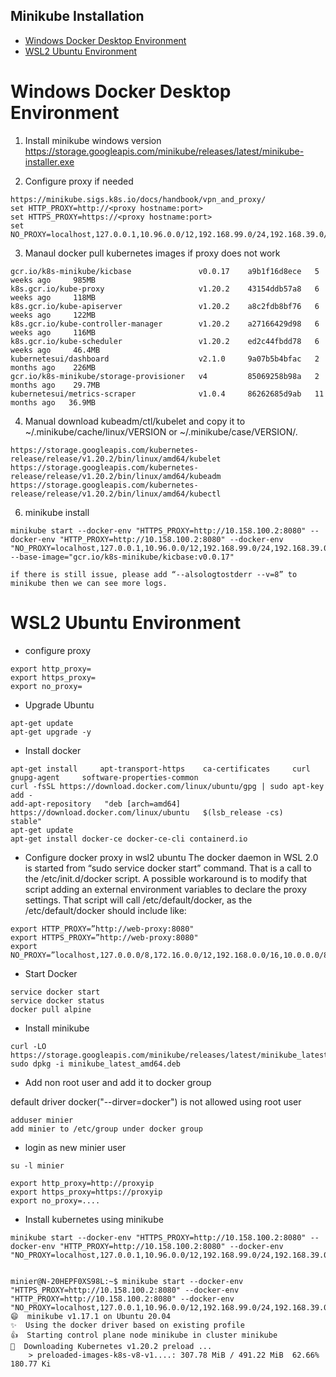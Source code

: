 Minikube Installation
---
- [Windows Docker Desktop Environment](#windows-docker-desktop-environment)
- [WSL2 Ubuntu Environment](#wsl2-ubuntu-environment)

# Windows Docker Desktop Environment
1. Install minikube windows version
https://storage.googleapis.com/minikube/releases/latest/minikube-installer.exe

2. Configure proxy if needed
```
https://minikube.sigs.k8s.io/docs/handbook/vpn_and_proxy/
set HTTP_PROXY=http://<proxy hostname:port>
set HTTPS_PROXY=https://<proxy hostname:port>
set NO_PROXY=localhost,127.0.0.1,10.96.0.0/12,192.168.99.0/24,192.168.39.0/24
```

3. Manaul docker pull kubernetes images if proxy does not work

```
gcr.io/k8s-minikube/kicbase               v0.0.17    a9b1f16d8ece   5 weeks ago     985MB
k8s.gcr.io/kube-proxy                     v1.20.2    43154ddb57a8   6 weeks ago     118MB
k8s.gcr.io/kube-apiserver                 v1.20.2    a8c2fdb8bf76   6 weeks ago     122MB
k8s.gcr.io/kube-controller-manager        v1.20.2    a27166429d98   6 weeks ago     116MB
k8s.gcr.io/kube-scheduler                 v1.20.2    ed2c44fbdd78   6 weeks ago     46.4MB
kubernetesui/dashboard                    v2.1.0     9a07b5b4bfac   2 months ago    226MB
gcr.io/k8s-minikube/storage-provisioner   v4         85069258b98a   2 months ago    29.7MB
kubernetesui/metrics-scraper              v1.0.4     86262685d9ab   11 months ago   36.9MB
```

4. Manual download kubeadm/ctl/kubelet and copy it to ~/.minikube/cache/linux/VERSION or ~/.minikube/case/VERSION/.
```
https://storage.googleapis.com/kubernetes-release/release/v1.20.2/bin/linux/amd64/kubelet
https://storage.googleapis.com/kubernetes-release/release/v1.20.2/bin/linux/amd64/kubeadm
https://storage.googleapis.com/kubernetes-release/release/v1.20.2/bin/linux/amd64/kubectl
```
6. minikube install

```
minikube start --docker-env "HTTPS_PROXY=http://10.158.100.2:8080" --docker-env "HTTP_PROXY=http://10.158.100.2:8080" --docker-env "NO_PROXY=localhost,127.0.0.1,10.96.0.0/12,192.168.99.0/24,192.168.39.0/24" --base-image="gcr.io/k8s-minikube/kicbase:v0.0.17"

if there is still issue, please add “--alsologtostderr --v=8” to minikube then we can see more logs.

```

# WSL2 Ubuntu Environment
* configure proxy
```
export http_proxy=
export https_proxy=
export no_proxy=
```
* Upgrade Ubuntu
```
apt-get update
apt-get upgrade -y
```
* Install docker

```
apt-get install     apt-transport-https    ca-certificates     curl     gnupg-agent     software-properties-common
curl -fsSL https://download.docker.com/linux/ubuntu/gpg | sudo apt-key add -
add-apt-repository   "deb [arch=amd64] https://download.docker.com/linux/ubuntu   $(lsb_release -cs)    stable"
apt-get update
apt-get install docker-ce docker-ce-cli containerd.io

```
* Configure docker proxy in wsl2 ubuntu
The docker daemon in WSL 2.0 is started from “sudo service docker start” command. That is a call to the /etc/init.d/docker script. A possible workaround is to modify that script adding an external environment variables to declare the proxy settings. That script will call /etc/default/docker, as the /etc/default/docker should include like:
```
export HTTP_PROXY=”http://web-proxy:8080"
export HTTPS_PROXY=”http://web-proxy:8080"
export NO_PROXY=”localhost,127.0.0.0/8,172.16.0.0/12,192.168.0.0/16,10.0.0.0/8”
```
* Start Docker
```
service docker start
service docker status
docker pull alpine
```

* Install minikube
```
curl -LO https://storage.googleapis.com/minikube/releases/latest/minikube_latest_amd64.deb
sudo dpkg -i minikube_latest_amd64.deb
```

* Add non root user and add it to docker group

default driver docker("--dirver=docker") is not allowed using root user
```
adduser minier
add minier to /etc/group under docker group
```

* login as new minier user
```
su -l minier

export http_proxy=http://proxyip
export https_proxy=https://proxyip
export no_proxy=....
```
* Install kubernetes using minikube
```
minikube start --docker-env "HTTPS_PROXY=http://10.158.100.2:8080" --docker-env "HTTP_PROXY=http://10.158.100.2:8080" --docker-env "NO_PROXY=localhost,127.0.0.1,10.96.0.0/12,192.168.99.0/24,192.168.39.0/24"


minier@N-20HEPF0XS98L:~$ minikube start --docker-env "HTTPS_PROXY=http://10.158.100.2:8080" --docker-env "HTTP_PROXY=http://10.158.100.2:8080" --docker-env "NO_PROXY=localhost,127.0.0.1,10.96.0.0/12,192.168.99.0/24,192.168.39.0/24"
😄  minikube v1.17.1 on Ubuntu 20.04
✨  Using the docker driver based on existing profile
👍  Starting control plane node minikube in cluster minikube
💾  Downloading Kubernetes v1.20.2 preload ...
    > preloaded-images-k8s-v8-v1....: 307.78 MiB / 491.22 MiB  62.66% 180.77 Ki
```
